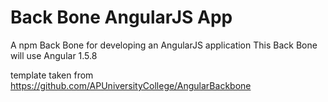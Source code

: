 # Back Bone AngularJS App
A npm Back Bone for developing an AngularJS application
This Back Bone will use Angular 1.5.8

template taken from https://github.com/APUniversityCollege/AngularBackbone
